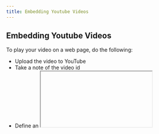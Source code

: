 ```yaml
---
title: Embedding Youtube Videos
---
```



## Embedding Youtube Videos

To play your video on a web page, do the following:

- Upload the video to YouTube
- Take a note of the video id
- Define an <iframe> element in your web page
- Let the src attribute point to the video URL
- Use the width and height attributes to specify the dimension of the player 
 
## Example
```html
<iframe width="420" height="315"
src="https://www.youtube.com/embed/XGSy3_Czz8k">
</iframe>
```
## YouTube Autoplay
You can have your video start playing automatically when a user visits that page by adding a simple parameter to your YouTube URL.
Value 0 (default): The video will not play automatically when the player loads.

Value 1: The video will play automatically when the player loads. 
 ```html
 <iframe width="420" height="315"
src="https://www.youtube.com/embed/XGSy3_Czz8k?autoplay=1">
</iframe>
```

<!-- The article goes here, in GitHub-flavored Markdown. Feel free to add YouTube videos, images, and CodePen/JSBin embeds  -->

#### More Information:
<!-- Please add any articles you think might be helpful to read before writing the article -->
More Info: https://www.w3schools.com/html/html_youtube.asp


